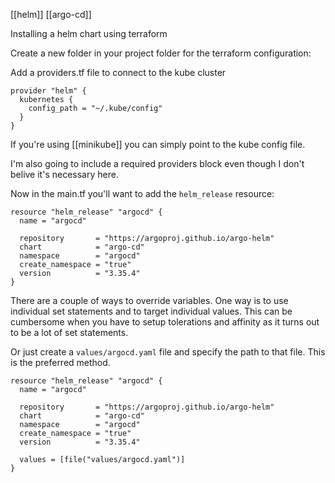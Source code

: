 [[helm]]
[[argo-cd]]

Installing a helm chart using terraform

Create a new folder in your project folder for the terraform configuration:

Add a providers.tf file to connect to the kube cluster

```hcl
provider "helm" {
  kubernetes {
    config_path = "~/.kube/config"
  }
}
```

If you're using [[minikube]] you can simply point to the kube config file. 

I'm also going to include a required providers block even though I don't belive it's necessary here. 

Now in the main.tf you'll want to add the `helm_release` resource:
```hcl
resource "helm_release" "argocd" {
  name = "argocd"

  repository       = "https://argoproj.github.io/argo-helm"
  chart            = "argo-cd"
  namespace        = "argocd"
  create_namespace = "true"
  version          = "3.35.4"
}
```

There are a couple of ways to override variables. One way is to use individual set statements and to target individual values. This can be cumbersome when you have to setup tolerations and affinity as it turns out to be a lot of set statements. 

Or just create a `values/argocd.yaml` file and specify the path to that file. This is the preferred method.

```hcl
resource "helm_release" "argocd" {
  name = "argocd"

  repository       = "https://argoproj.github.io/argo-helm"
  chart            = "argo-cd"
  namespace        = "argocd"
  create_namespace = "true"
  version          = "3.35.4"

  values = [file("values/argocd.yaml")]
}
```